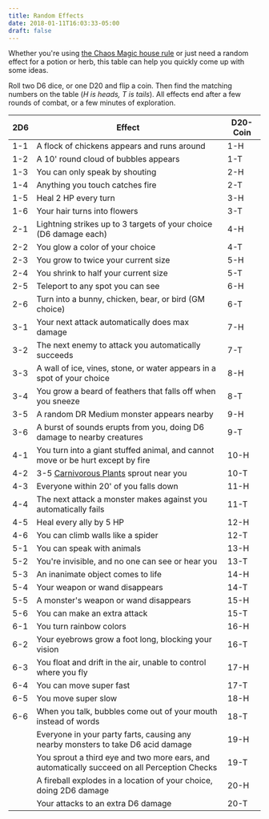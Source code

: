 ```yaml
---
title: Random Effects
date: 2018-01-11T16:03:33-05:00
draft: false
---
```


Whether you're using [the Chaos Magic house rule](/rules#chaos-magic) or just need a random effect for a potion or herb, this table can help you quickly come up with some ideas.

Roll two D6 dice, or one D20 and flip a coin. Then find the matching numbers on the table (_H is heads, T is tails_). All effects end after a few rounds of combat, or a few minutes of exploration.

| 2D6 | Effect | D20-Coin |
|-----|--------|------------|
| 1-1 | A flock of chickens appears and runs around | 1-H  |
| 1-2 | A 10' round cloud of bubbles appears | 1-T  |
| 1-3 | You can only speak by shouting | 2-H  |
| 1-4 | Anything you touch catches fire | 2-T  |
| 1-5 | Heal 2 HP every turn | 3-H  |
| 1-6 | Your hair turns into flowers | 3-T  |
| 2-1 | Lightning strikes up to 3 targets of your choice (D6 damage each) | 4-H  |
| 2-2 | You glow a color of your choice | 4-T  |
| 2-3 | You grow to twice your current size | 5-H  |
| 2-4 | You shrink to half your current size | 5-T  |
| 2-5 | Teleport to any spot you can see | 6-H  |
| 2-6 | Turn into a bunny, chicken, bear, or bird (GM choice) | 6-T  |
| 3-1 | Your next attack automatically does max damage | 7-H  |
| 3-2 | The next enemy to attack you automatically succeeds | 7-T  |
| 3-3 | A wall of ice, vines, stone, or water appears in a spot of your choice | 8-H  |
| 3-4 | You grow a beard of feathers that falls off when you sneeze | 8-T  |
| 3-5 | A random DR Medium monster appears nearby | 9-H  |
| 3-6 | A burst of sounds erupts from you, doing D6 damage to nearby creatures | 9-T  |
| 4-1 | You turn into a giant stuffed animal, and cannot move or be hurt except by fire | 10-H |
| 4-2 | 3-5 [Carnivorous Plants](/monsters/#carnivorous-plant) sprout near you | 10-T |
| 4-3 | Everyone within 20' of you falls down | 11-H |
| 4-4 | The next attack a monster makes against you automatically fails | 11-T |
| 4-5 | Heal every ally by 5 HP | 12-H |
| 4-6 | You can climb walls like a spider | 12-T |
| 5-1 | You can speak with animals | 13-H |
| 5-2 | You're invisible, and no one can see or hear you | 13-T |
| 5-3 | An inanimate object comes to life | 14-H |
| 5-4 | Your weapon or wand disappears | 14-T |
| 5-5 | A monster's weapon or wand disappears | 15-H |
| 5-6 | You can make an extra attack | 15-T |
| 6-1 | You turn rainbow colors | 16-H |
| 6-2 | Your eyebrows grow a foot long, blocking your vision | 16-T |
| 6-3 | You float and drift in the air, unable to control where you fly | 17-H |
| 6-4 | You can move super fast | 17-T |
| 6-5 | You move super slow | 18-H |
| 6-6 | When you talk, bubbles come out of your mouth instead of words | 18-T |
|     | Everyone in your party farts, causing any nearby monsters to take D6 acid damage | 19-H |
|     | You sprout a third eye and two more ears, and automatically succeed on all Perception Checks | 19-T |
|     | A fireball explodes in a location of your choice, doing 2D6 damage | 20-H |
|     | Your attacks to an extra D6 damage | 20-T |